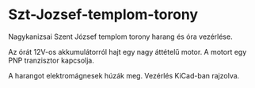 # Szt-Jozsef-templom-torony
Nagykanizsai Szent József templom torony harang és óra vezérlése.

Az órát 12V-os akkumulátorról hajt egy nagy áttételű motor. A motort egy PNP tranzisztor kapcsolja. 

A harangot elektromágnesek húzák meg. Vezérlés KiCad-ban rajzolva.
